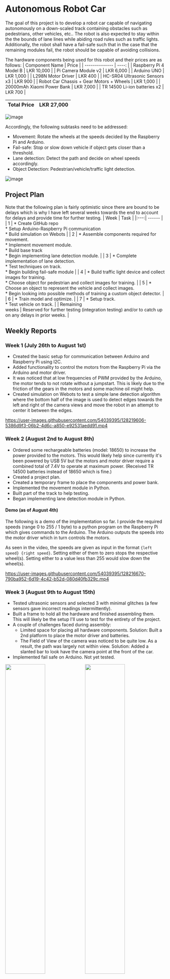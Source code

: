 # Autonomous Robot Car
The goal of this project is to develop a robot car capable of navigating autonomously on a down-scaled track containing obstacles such as pedestrians, other vehicles, etc.. The robot is also expected to stay within the the bounds of lane lines while abiding road rules such as traffic lights. Additionally, the robot shall have a fail-safe such that in the case that the remaining modules fail, the robot should be capable of avoiding collisions.

The hardware components being used for this robot and their prices are as follows:
| Component Name | Price |
| -------------- | ----: |
| Raspberry Pi 4 Model B | LKR 10,000 |
| Pi Camera Module v2 | LKR 6,000 |
| Arduino UNO | LKR 1,000 |
| L298N Motor Driver | LKR 400 |
| HC-SR04 Ultrasonic Sensors x3 | LKR 900 |
| Robot Car Chassis + Gear Motors + Wheels | LKR 1,000 |
| 20000mAh Xiaomi Power Bank | LKR 7,000 |
| TR 14500 Li-ion batteries x2 | LKR 700 |

| Total Price | LKR 27,000 |
| ------- | ----- |

![image](https://user-images.githubusercontent.com/54039395/128195441-8c4cc0fa-7e37-4d53-9361-a5647f88b1a4.png)

Accordingly, the following subtasks need to be addressed:
* Movement: Rotate the wheels at the speeds decided by the Raspberry Pi and Arduino.
* Fail-safe: Stop or slow down vehicle if object gets closer than a threshold.
* Lane detection: Detect the path and decide on wheel speeds accordingly.
* Object Detection: Pedestrian/vehicle/traffic light detection.

![image](https://user-images.githubusercontent.com/54039395/128195567-983ded8c-820f-4d16-b21a-72ef03cb2f43.png)

## Project Plan
Note that the following plan is fairly optimistic since there are bound to be delays which is why I have left several weeks towards the end to account for delays and provide time for further testing.
| Week | Task |
|:---:| ------ |
| 1 | *	Create GitHub repo<br>*	Setup Arduino-Raspberry Pi communication<br>*	Build simulation on Webots |
| 2 | *	Assemble components required for movement.<br>*	Implement movement module.<br>*	Build base track<br>*	Begin implementing lane detection module. |
| 3 | *	Complete implementation of lane detection.<br>*	Test techniques on track.<br>*	Begin building fail-safe module |
| 4 | * Build traffic light device and collect images for training.<br>*	Choose object for pedestrian and collect images for training. |
| 5 | * Choose an object to represent the vehicle and collect images.<br>*	Begin looking into possible methods of training a custom object detector. |
| 6 | *	Train model and optimize. |
| 7 | *	Setup track.<br>*	Test vehicle on track. |
| Remaining<br>weeks | Reserved for further testing (integration testing) and/or to catch up on any delays in prior weeks. |

## Weekly Reports
### Week 1 (July 26th to August 1st)
* Created the basic setup for communication between Arduino and Raspberry Pi using I2C.
* Added functionality to control the motors from the Raspberry Pi via the Arduino and motor driver.
* It was noticed that at low frequencies of PWM provided by the Arduino, the motor tends to not rotate without a jumpstart. This is likely due to the friction of the gears in the motors and some machine oil might help.
* Created simulation on Webots to test a simple lane detection algorithm where the bottom half of the image is used to detect edges towards the left and right of the camera views and move the robot in an attempt to center it between the edges.

https://user-images.githubusercontent.com/54039395/128219606-5386d9f3-06b2-4d6c-a850-e92531aedd91.mp4

### Week 2 (August 2nd to August 8th)
* Ordered some rechargeable batteries (model: 18650) to increase the power provided to the motors. This would likely help since currently it's been powered by USB 5V but the motors and motor driver require a combined total of 7.4V to operate at maximum power. (Received TR 14500 batteries instead of 18650 which is fine.)
* Created a project plan. 
* Created a temporary frame to place the components and power bank.
* Implemented the movement module in Python.
*	Built part of the track to help testing.
*	Began implementing lane detection module in Python.

#### Demo (as of August 4th)
The following is a demo of the implementation so far. I provide the required speeds (range 0 to 255 / 1 byte) to a python program on the Raspberry Pi which gives commands to the Arduino. The Arduino outputs the speeds into the motor driver which in turn controls the motors.

As seen in the video, the speeds are given as input in the format `{left speed} {right speed}`. Setting either of them to zero stops the respective wheel(s). Setting either to a value less than 255 would slow down the wheel(s).

https://user-images.githubusercontent.com/54039395/128216670-790ba952-6d19-4c42-b52d-080d40fb329c.mp4

### Week 3 (August 9th to August 15th)
* Tested ultrasonic sensors and selected 3 with minimal glitches (a few sensors gave incorrect readings intermittently).
* Built a frame to hold all the hardware and finished assembling them. This will likely be the setup I'll use to test for the entirety of the project.
* A couple of challenges faced during assembly:
  * Limited space for placing all hardware components. Solution: Built a 2nd platform to place the motor driver and batteries.
  * The Field of View of the camera was noticed to be quite low. As a result, the path was largely not within view. Solution: Added a slanted bar to look have the camera point at the front of the car.
* Implemented fail safe on Arduino. Not yet tested.

<img src="https://user-images.githubusercontent.com/54039395/129077279-8ed3d4fd-fd20-4624-a787-7a1bc6ab9a12.jpg" width="50%"><img src="https://user-images.githubusercontent.com/54039395/129077318-a8a559f9-0b6b-4979-ad87-a4a1e27da410.jpg" width="50%">
<p align="center"><i>Robot Car</i></p>
<p align="center">
  <img src="https://user-images.githubusercontent.com/54039395/129077575-9851f956-6d24-4f6e-aa3a-170f794f4eda.jpg" width="70%"><br>
  <i>Track</i>
</p>

### Week 4 (August 16th to August 22nd)
* Made calculations for angle of the Pi Camera (based on Field of View / FOV and height) and adjusted the camera on the car, accordingly:

<img src="https://user-images.githubusercontent.com/54039395/129904842-99c70a72-85ae-4b3a-b10d-7c4673c639fa.jpg" width="49%"> <img src="https://user-images.githubusercontent.com/54039395/129913353-035cf7bf-c606-477a-ae2c-3f6b25ae1b9a.jpg" width="49%">

Even though the width of the road between lane lines is approximately 20 cm, calculations were made using 25 cm to leave room for error. The horizontal FOV of the Pi camera module v2 is `62.2 degrees` while the vertical FOV is `48.8 degrees`. A triangle can be formed using this width and the boundaries of the FOV (see 1st diagram). Using this triangle and the angles of each corner, the perpendicular distance to the width is calculated as `width / 2 * tan((180 - 62.2) / 2) = 20.72 cm`

Using the 2nd diagram, a perpendicular line can be drawn from the point of contact of the lower bound of the FOV to the camera holding bar. The length of this perpendicular can be calculated as `20.72 * sin(90 - 48.8/2) = 18.87 cm`. The distances to the incidence point of this perpendicular on the bar from the base of the bar is equal to `9.5 - 20.72 * cos(90 - 48.8/2) = 0.94 cm`. Therefore, an equation for the angle (say `x`) of the bar can be obtained as `0.94 * sin(x) + 9.5 = 18.87 * cos(x)`. Solving this equation, we get `x = 57 degrees`. Thus, the tilt of the bar was adjusted accordingly.

### Week 5 (August 23rd to August 29th)
* Tested the fail-safe module. It is successful at avoiding collisions. Further tuning of parameters such as distance check frequency and thresholds is necessary.
* Refactored the movement module such that it accepts the average `speed` and a `turn amount` (a measure of how much to the right the robot should turn). These metrics were used to calculate the left and right wheel speeds separately. This method is preferred because the lane detection module would only control the `turn amount` while the object detection modules would only control the `speed`. This makes it easier to calculate the minimum speed since both wheel speeds need not be considered separately.
* Tested the lane detection module. The lower bound of the camera view was too far from the base of the car (approx. `15 cm` away). Accordingly, shortened the length of the bar holding the camera to `6 cm` which led to the lower bound of the view coming up to `9 cm` away from the base.
* Used threading to delay the `turn amount` affecting the wheel speeds. This is added to further mitigate the problem of the base being too far ahead since the action required for the current view should be executed once the robot has arrived at that position. Currently, the delay is set to one second. However, it needs to be adjusted at runtime based on the speeds of the robot.
* Concerns: Currently, the robot seems to be moving at quite a low speed. This is likely due to how heavy the robot is (approx. `1 kg`). The power bank is the heaviest component of the robot (approx `360 g`). A lower capacity power bank would likely weigh much less. 20,000 mAh is somewhat overkill and thus, can be reduced. Additionally, further weight can be dropped by switching to a 3D printed frame (which holds the components) since it can be designed more efficiently (as opposed to using hardboard boxes).

### Week 6 (August 30th to September 5th)
* Began testing the lane detection module with the altered camera orientation and position. The robot seems to be following the road consistently when both lanes are within vision. However, when one of the lane lines move out of vision, the robot's trajectory is often incorrect.
 * Developed a second lane detection algorithm that predicts a straight line onto the lanes. The gradient of both the straight lines was compared against a constant value (set to `2` after determining using a stationary frame), the result of which is used to calculate the turn amount. Even though the results were satisfactory in general, the algorithm failed to use the correct line in the case of sharp bends of approx. `90 degrees`.
* Added a script for testing on the pc and another script for testing on the Raspberry Pi with the movement module disabled.

_Note: The lane detection module is taking longer than I anticipated (at least to make it work on all situations encountered on the track). I have decided to focus entirely on getting this module to work before moving on to the rest of the modules, because lane detection is a fairly important portion of the robot. I intend to try other algorithms such as other variations of the main algorithm and in the case that that doesn't work, an end-to-end deep learning approach combined with a bit of preprocessing to identify lane lines._

### Week 7 & Week 8 (September 6th to September 19th)
* Changed the position of the camera to the back of the robot. This is because, as mentioned previously, the robot is seeing too far ahead and thus, the delay doesn't help in the case of sharp bends because the robot would be acting on something that was seen some time ago. The new camera position is placed at a much larger height such that there's a good view of the road immediately in fron of the car while also having a decent view ahead.
* Replaced one of the 3 ultrasonic sensors because it malfunctioned.
* Developed a controller to drive the robot using arrow keys. Shall be using this to collect data in case the deep learning approach is necessary for the lane detection.
* Noticed that the two wheels of the robot are moving at different speeds even when given the same PWM. It is mandatory that this isn't the case since the robot must move straight when the lane lines are at the correct angle. Ordered a new car chassis with four wheels in hopes that it would be more robust to differences in motor speeds. Additionally, the new car chassis has two layers of platforms which is great for additional space. Having four wheels should also better support the weight of the power bank which was previously an issue.
* I have combined Week 7 and 8 reports since there wasn't much progress due to exams and the unexpected problems. Hoping to catchup this week.

### Week 9 (September 20th to September 26th)
* Received the new four wheeled chassis.
* Unfortunately, the Raspberry Pi malfunctioned. It doesn't boot up when provided power. Several debugging methods were suggested in https://www.raspberrypi.org/forums/viewtopic.php?t=58151. As per the link, the main indicator that there exists an issue is that the ACT LED doesn't blink upon powering. The next thing to try was to plug the power without the SD card. The ACT LED still did not blink. According to the link, this indicates an issue with the EEPROM. The solution they specified was to take a separate SD card and store the bootloader on it. Providing power after inserting this SD card should ideally cause the ACT LED to blink rapidly. However, this does not seem to occur either. The link suggests that if that is the case, the Pi is likely irrecoverable. My guess is that the SD Card slot is the issue since it refuces to even detect the bootloader. There does not seem to be any external damage to the Raspberry Pi.

